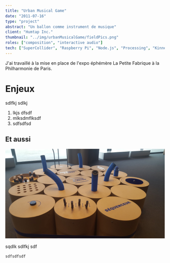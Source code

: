 ```yaml
---
title: "Urban Musical Game"
date: "2011-07-16"
type: "project" 
abstract: "Un ballon comme instrument de musique"
client: "Humtap Inc."
thumbnail: "../img/urbanMusicalGame/fieldPics.png"
roles: ["composition", "interactive audio"]
tech: ["SuperCollider", "Raspberry Pi", "Node.js", "Processing", "Kinnect SDK"]
---
```

J'ai travaillé à la mise en place de l'expo éphémère La Petite Fabrique à la Philharmonie de Paris.


# Enjeux 
sdlfkj sdlkj 

1. lkjs dfsdf
2. mlksdmflksdf
3. sdfsdfsd

## Et aussi

![Studio Electro](../img/philharmoniePetiteFabrique/electro.jpg)

sqdlk sdlfkj sdf

```
sdfsdfsdf
```
